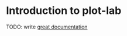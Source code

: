 # Introduction to plot-lab

TODO: write [great documentation](http://jacobian.org/writing/what-to-write/)
